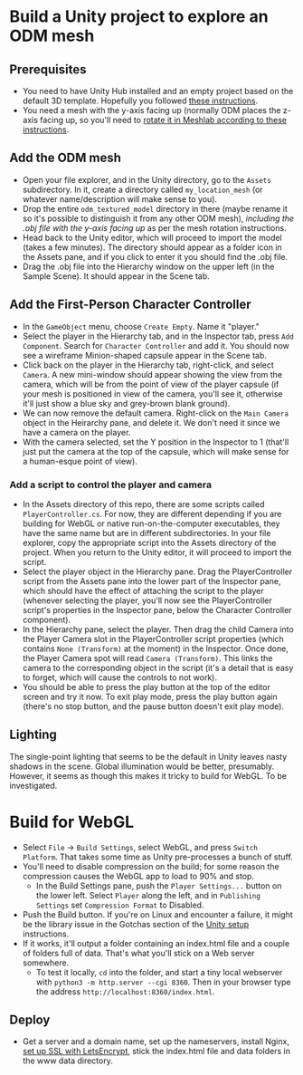 # Build a Unity project to explore an ODM mesh

## Prerequisites
- You need to have Unity Hub installed and an empty project based on the default 3D template. Hopefully you followed [these instructions](/docs/unity_setup.md).
- You need a mesh with the y-axis facing up (normally ODM places the z-axis facing up, so you'll need to [rotate it in Meshlab according to these instructions](/docs/rotate_mesh_in_meshlab.md).

## Add the ODM mesh
- Open your file explorer, and in the Unity directory, go to the ```Assets``` subdirectory. In it, create a directory called ```my_location_mesh``` (or whatever name/description will make sense to you).
- Drop the entire ```odm_textured_model``` directory in there (maybe rename it so it's possible to distinguish it from any other ODM mesh), _including the .obj file with the y-axis facing up_ as per the mesh rotation instructions.
- Head back to the Unity editor, which will proceed to import the model (takes a few minutes). The directory should appear as a folder icon in the Assets pane, and if you click to enter it you should find the .obj file.
- Drag the .obj file into the Hierarchy window on the upper left (in the Sample Scene). It should appear in the Scene tab.

## Add the First-Person Character Controller
- In the ```GameObject``` menu, choose ```Create Empty```. Name it "player."
- Select the player in the Hierarchy tab, and in the Inspector tab, press ```Add Component```. Search for ```Character Controller``` and add it. You should now see a wireframe Minion-shaped capsule appear in the Scene tab.
- Click back on the player in the Hierarchy tab, right-click, and select ```Camera```. A new mini-window should appear showing the view from the camera, which will be from the point of view of the player capsule (if your mesh is positioned in view of the camera, you'll see it, otherwise it'll just show a blue sky and grey-brown blank ground).
- We can now remove the default camera. Right-click on the ```Main Camera``` object in the Heirarchy pane, and delete it. We don't need it since we have a camera on the player.
- With the camera selected, set the Y position in the Inspector to 1 (that'll just put the camera at the top of the capsule, which will make sense for a human-esque point of view).

### Add a script to control the player and camera
- In the Assets directory of this repo, there are some scripts called ```PlayerController.cs```. For now, they are different depending if you are building for WebGL or native run-on-the-computer executables, they have the same name but are in different subdirectories. In your file explorer, copy the appropriate script into the Assets directory of the project. When you return to the Unity editor, it will proceed to import the script.
- Select the player object in the Hierarchy pane. Drag the PlayerController script from the Assets pane into the lower part of the Inspector pane, which should have the effect of attaching the script to the player (whenever selecting the player, you'll now see the PlayerController script's properties in the Inspector pane, below the Character Controller component).
- In the Hierarchy pane, select the player. Then drag the child Camera into the Player Camera slot in the PlayerController script properties (which contains ```None (Transform)``` at the moment) in the Inspector. Once done, the Player Camera spot will read ```Camera (Transform)```. This links the camera to the corresponding object in the script (it's a detail that is easy to forget, which will cause the controls to not work).
- You should be able to press the play button at the top of the editor screen and try it now. To exit play mode, press the play button again (there's no stop button, and the pause button doesn't exit play mode). 

## Lighting
The single-point lighting that seems to be the default in Unity leaves nasty shadows in the scene. Global illumination would be better, presumably. However, it seems as though this makes it tricky to build for WebGL. To be investigated. 

# Build for WebGL
- Select ```File``` -> ```Build Settings```, select WebGL, and press ```Switch Platform```. That takes some time as Unity pre-processes a bunch of stuff.
- You'll need to disable compression on the build; for some reason the compression causes the WebGL app to load to 90% and stop.
  - In the Build Settings pane, push the ```Player Settings...``` button on the lower left. Select ```Player``` along the left, and in ```Publishing Settings``` set ```Compression Format``` to Disabled.
- Push the Build button. If you're on Linux and encounter a failure, it might be the library issue in the Gotchas section of the [Unity setup](/docs/unity_setup) instructions.
- If it works, it'll output a folder containing an index.html file and a couple of folders full of data. That's what you'll stick on a Web server somewhere.
  - To test it locally, ```cd``` into the folder, and start a tiny local webserver with ```python3 -m http.server --cgi 8360```. Then in your browser type the address ```http://localhost:8360/index.html```.
## Deploy
- Get a server and a domain name, set up the nameservers, install Nginx, [set up SSL with LetsEncrypt](https://www.digitalocean.com/community/tutorials/how-to-secure-nginx-with-let-s-encrypt-on-ubuntu-20-04), stick the index.html file and data folders in the www data directory.
